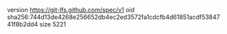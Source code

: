 version https://git-lfs.github.com/spec/v1
oid sha256:744d13de4268e256652db4ec2ed3572fa1cdcfb4d61851acdf5384741f8b2dd4
size 5221

